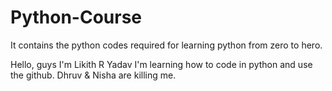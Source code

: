 # Python-Course
It contains the python codes required for learning python from zero to hero.

Hello, guys I'm Likith R Yadav
I'm learning how to code in python and use the github.
Dhruv & Nisha are killing me.


